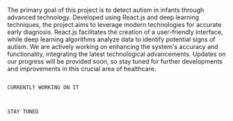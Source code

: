 The primary goal of this project is to detect autism in infants through advanced technology. Developed using React.js and deep learning techniques, the project aims to leverage modern technologies for accurate early diagnosis. React.js facilitates the creation of a user-friendly interface, while deep learning algorithms analyze data to identify potential signs of autism. We are actively working on enhancing the system's accuracy and functionality, integrating the latest technological advancements. Updates on our progress will be provided soon, so stay tuned for further developments and improvements in this crucial area of healthcare.




                                                                      CURRENTLY WORKING ON IT


                                                                            STAY TUNED
